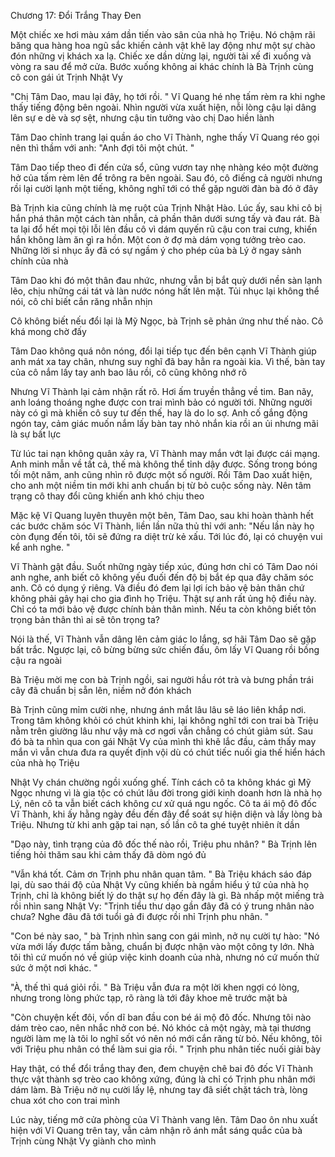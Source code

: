 




Chương 17: Đổi Trắng Thay Đen

Một chiếc xe hơi màu xám dần tiến vào sân của nhà họ Triệu. Nó chậm rãi băng qua hàng hoa ngũ sắc khiến cảnh vật khẽ lay động như một sự chào đón những vị khách xa lạ. Chiếc xe dần dừng lại, người tài xế đi xuống và vòng ra sau để mở cửa. Bước xuống không ai khác chính là Bà Trịnh cùng cô con gái út Trịnh Nhật Vy

"Chị Tâm Dao, mau lại đây, họ tới rồi. " Vĩ Quang hé nhẹ tấm rèm ra khi nghe thấy tiếng động bên ngoài. Nhìn người vừa xuất hiện, nỗi lòng cậu lại dâng lên sự e dè và sợ sệt, nhưng cậu tin tưởng vào chị Dao hiền lành

Tâm Dao chỉnh trang lại quần áo cho Vĩ Thành, nghe thấy Vĩ Quang réo gọi nên thì thầm với anh: "Anh đợi tôi một chút. "

Tâm Dao tiếp theo đi đến cửa sổ, cũng vươn tay nhẹ nhàng kéo một đường hở của tấm rèm lên để trông ra bên ngoài. Sau đó, cô điếng cả người nhưng rồi lại cười lạnh một tiếng, không nghĩ tới có thể gặp người đàn bà đó ở đây

Bà Trịnh kia cũng chính là mẹ ruột của Trịnh Nhật Hào. Lúc ấy, sau khi cô bị hắn phá thân một cách tàn nhẫn, cả phần thân dưới sưng tấy và đau rát. Bà ta lại đổ hết mọi tội lỗi lên đầu cô vì dám quyến rũ cậu con trai cưng, khiến hắn không làm ăn gì ra hồn. Một con ở đợ mà dám vọng tưởng trèo cao. Những lời sỉ nhục ấy đã có sự ngầm ý cho phép của bà Lý ở ngay sảnh chính của nhà

Tâm Dao khi đó một thân đau nhức, nhưng vẫn bị bắt quỳ dưới nền sàn lạnh lẽo, chịu những cái tát và làn nước nóng hất lên mặt. Tủi nhục lại không thể nói, cô chỉ biết cắn răng nhẫn nhịn

Cô không biết nếu đổi lại là Mỹ Ngọc, bà Trịnh sẽ phản ứng như thế nào. Cô khá mong chờ đấy

Tâm Dao không quá nôn nóng, đổi lại tiếp tục đến bên cạnh Vĩ Thành giúp anh mát xa tay chân, nhưng suy nghĩ đã bay hẳn ra ngoài kia. Vì thế, bàn tay của cô nắm lấy tay anh bao lâu rồi, cô cũng không nhớ rõ

Nhưng Vĩ Thành lại cảm nhận rất rõ. Hơi ấm truyền thẳng về tim. Ban nãy, anh loáng thoáng nghe được con trai mình bảo có người tới. Những người này có gì mà khiến cô suy tư đến thế, hay là do lo sợ. Anh cố gắng động ngón tay, cảm giác muốn nắm lấy bàn tay nhỏ nhắn kia rồi an ủi nhưng mãi là sự bất lực

Từ lúc tai nạn không quân xảy ra, Vĩ Thành may mắn vớt lại được cái mạng. Anh minh mẫn về tất cả, thế mà không thể tỉnh dậy được. Sống trong bóng tối một năm, anh cũng nhìn rõ được một số người. Rồi Tâm Dao xuất hiện, cho anh một niềm tin mới khi anh chuẩn bị từ bỏ cuộc sống này. Nên tâm trạng cô thay đổi cũng khiến anh khó chịu theo

Mặc kệ Vĩ Quang luyên thuyên một bên, Tâm Dao, sau khi hoàn thành hết các bước chăm sóc Vĩ Thành, liền lần nữa thủ thỉ với anh: "Nếu lần này họ còn đụng đến tôi, tôi sẽ đứng ra diệt trừ kẻ xấu. Tới lúc đó, lại có chuyện vui kể anh nghe. "

Vĩ Thành gật đầu. Suốt những ngày tiếp xúc, đúng hơn chỉ có Tâm Dao nói anh nghe, anh biết cô không yếu đuối đến độ bị bắt ép qua đây chăm sóc anh. Cô có dụng ý riêng. Và điều đó đem lại lợi ích bảo vệ bản thân chứ không phải gây hại cho gia đình họ Triệu. Thật sự anh rất ủng hộ điều này. Chỉ có ta mới bảo vệ được chính bản thân mình. Nếu ta còn không biết tôn trọng bản thân thì ai sẽ tôn trọng ta?


Nói là thế, Vĩ Thành vẫn dâng lên cảm giác lo lắng, sợ hãi Tâm Dao sẽ gặp bất trắc. Ngược lại, cô bừng bừng sức chiến đấu, ôm lấy Vĩ Quang rồi bồng cậu ra ngoài


Bà Triệu mời mẹ con bà Trịnh ngồi, sai người hầu rót trà và bưng phần trái cây đã chuẩn bị sẵn lên, niềm nở đón khách

Bà Trịnh cũng mỉm cười nhẹ, nhưng ánh mắt lâu lâu sẽ láo liên khắp nơi. Trong tâm không khỏi có chút khinh khi, lại không nghĩ tới con trai bà Triệu nằm trên giường lâu như vậy mà cơ ngơi vẫn chẳng có chút giảm sút. Sau đó bà ta nhìn qua con gái Nhật Vy của mình thì khẽ lắc đầu, cảm thấy may mắn vì vẫn chưa đưa ra quyết định vội dù có chút tiếc nuối gia thế hiển hách của nhà họ Triệu

Nhật Vy chán chường ngồi xuống ghế. Tính cách cô ta không khác gì Mỹ Ngọc nhưng vì là gia tộc có chút lâu đời trong giới kinh doanh hơn là nhà họ Lý, nên cô ta vẫn biết cách không cư xử quá ngu ngốc. Cô ta ái mộ đô đốc Vĩ Thành, khi ấy hằng ngày đều đến đây để soát sự hiện diện và lấy lòng bà Triệu. Nhưng từ khi anh gặp tai nạn, số lần cô ta ghé tuyệt nhiên ít dần

"Dạo này, tình trạng của đô đốc thế nào rồi, Triệu phu nhân? " Bà Trịnh lên tiếng hỏi thăm sau khi cảm thấy đã dòm ngó đủ

"Vẫn khá tốt. Cảm ơn Trịnh phu nhân quan tâm. " Bà Triệu khách sáo đáp lại, dù sao thái độ của Nhật Vy cũng khiến bà ngầm hiểu ý tứ của nhà họ Trịnh, chỉ là không biết lý do thật sự họ đến đây là gì. Bà nhấp một miếng trà rồi nhìn sang Nhật Vy: "Trịnh tiểu thư dạo gần đây đã có ý trung nhân nào chưa? Nghe đâu đã tới tuổi gả đi được rồi nhỉ Trịnh phu nhân. "

"Con bé này sao, " bà Trịnh nhìn sang con gái mình, nở nụ cười tự hào: "Nó vừa mới lấy được tấm bằng, chuẩn bị được nhận vào một công ty lớn. Nhà tôi thì cứ muốn nó về giúp việc kinh doanh của nhà, nhưng nó cứ muốn thử sức ở một nơi khác. "

"À, thế thì quá giỏi rồi. " Bà Triệu vẫn đưa ra một lời khen ngợi có lòng, nhưng trong lòng phức tạp, rõ ràng là tới đây khoe mẽ trước mặt bà

"Còn chuyện kết đôi, vốn dĩ ban đầu con bé ái mộ đô đốc. Nhưng tôi nào dám trèo cao, nên nhắc nhở con bé. Nó khóc cả một ngày, mà tại thương người làm mẹ là tôi lo nghĩ sốt vó nên nó mới cắn răng từ bỏ. Nếu không, tôi với Triệu phu nhân có thể làm sui gia rồi. " Trịnh phu nhân tiếc nuối giải bày

Hay thật, có thể đổi trắng thay đen, đem chuyện chê bai đô đốc Vĩ Thành thực vật thành sợ trèo cao không xứng, đúng là chỉ có Trịnh phu nhân mới dám làm. Bà Triệu nở nụ cười lấy lệ, nhưng tay đã siết chặt tách trà, lòng chua xót cho con trai mình

Lúc này, tiếng mở cửa phòng của Vĩ Thành vang lên. Tâm Dao ôn nhu xuất hiện với Vĩ Quang trên tay, vẫn cảm nhận rõ ánh mắt sáng quắc của bà Trịnh cùng Nhật Vy giành cho mình




